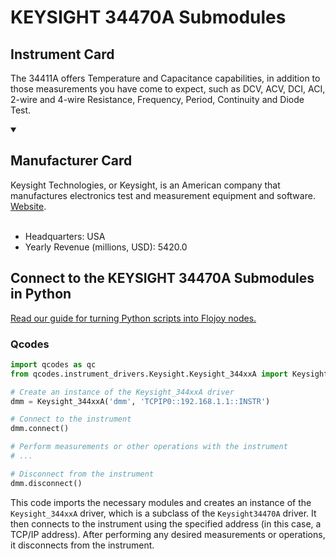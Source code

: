 
# KEYSIGHT 34470A Submodules

## Instrument Card

The 34411A offers Temperature and Capacitance capabilities, in addition to those measurements you have come to expect, such as DCV, ACV, DCI, ACI, 2-wire and 4-wire Resistance, Frequency, Period, Continuity and Diode Test.

<details open>
<summary><h2>Manufacturer Card</h2></summary>
Keysight Technologies, or Keysight, is an American company that manufactures electronics test and measurement equipment and software. <a href=https://www.keysight.com/us/en/home.html>Website</a>.
<br></br>
<ul>
  <li>Headquarters: USA</li>
  <li>Yearly Revenue (millions, USD): 5420.0</li>
</ul>
</details>

## Connect to the KEYSIGHT 34470A Submodules in Python

[Read our guide for turning Python scripts into Flojoy nodes.](https://docs.flojoy.ai/custom-nodes/creating-custom-node/)


### Qcodes

```python
import qcodes as qc
from qcodes.instrument_drivers.Keysight.Keysight_344xxA import Keysight_344xxA

# Create an instance of the Keysight_344xxA driver
dmm = Keysight_344xxA('dmm', 'TCPIP0::192.168.1.1::INSTR')

# Connect to the instrument
dmm.connect()

# Perform measurements or other operations with the instrument
# ...

# Disconnect from the instrument
dmm.disconnect()
```

This code imports the necessary modules and creates an instance of the `Keysight_344xxA` driver, which is a subclass of the `Keysight34470A` driver. It then connects to the instrument using the specified address (in this case, a TCP/IP address). After performing any desired measurements or operations, it disconnects from the instrument.

